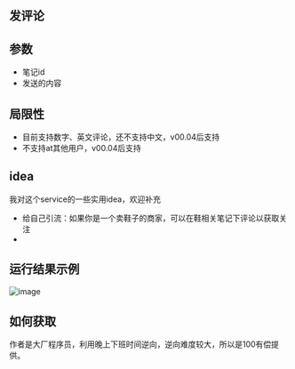 ## 发评论

## 参数
- 笔记id
- 发送的内容

## 局限性
- 目前支持数字、英文评论，还不支持中文，v00.04后支持
- 不支持at其他用户，v00.04后支持

## idea
我对这个service的一些实用idea，欢迎补充
- 给自己引流：如果你是一个卖鞋子的商家，可以在鞋相关笔记下评论以获取关注
- 
## 运行结果示例
![image](https://github.com/wang-zhiyang/xhscrawl/assets/55040284/de8790f7-b335-4d1d-941e-cf68a3898000)


## 如何获取
作者是大厂程序员，利用晚上下班时间逆向，逆向难度较大，所以是100有偿提供。

